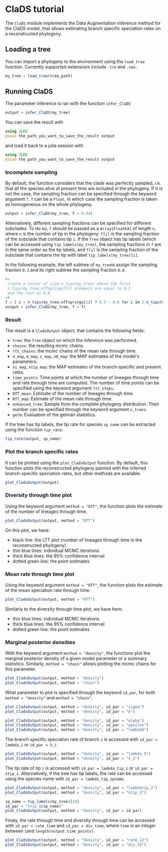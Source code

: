 # ClaDS tutorial

The `ClaDS` module implements the Data Augmentation inference method for the ClaDS model, that allows estimating branch specific speciation rates on a reconstructed phylogeny.

## Loading a tree

You can import a phylogeny to the environment using the `load_tree` function. Currently supported extensions include `.tre` and `.nex`.

```julia
my_tree = load_tree(tree_path)
```

## Running ClaDS

The parameter inference is ran with the function `infer_ClaDS`

```julia
output = infer_ClaDS(my_tree)
```

You can save the result with

```julia
using JLD2
@save the_path_you_want_to_save_the_result output
```

and load it back to a julia session with

```julia
using JLD2
@load the_path_you_want_to_save_the_result output
```

### Incomplete sampling

By default, the function considers that the clade was perfectly sampled, i.e. that all the species alive at present time are included in the phylogeny. If it is not the case, the sampling fraction can be specified through the keyword argument `f`. `f` can be a `Float`, in which case the sampling fraction is taken as homogeneous on the whole phylogeny.

```julia
output = infer_ClaDS(my_tree, f = 0.94)
```

Alternatively, different sampling fractions can be specified for different subclades. To do so, `f` should be passed as a `Array{Float64}` of length `n`, where `n` is the number of tip in the phylogeny. `f[i]` is the sampling fraction of the subclade that contains tip `i`. If the `Tree` object has tip labels (which can be accessed using `tip_labels(my_tree)`, the sampling fractions in `f` are in the same order as the tip labels, and `f[i]` is the sampling fraction of the subclade that contains the tip with label `tip_labels(my_tree)[i]`.

In the following example, the left subtree of `my_tree`is assign the sampling fraction `0.3` and its right subtree the sampling fraction `0.8`.

```julia
#=
 create a vector of size n_tips(my_tree) where the first
 n_tips(my_tree.offsprings[1]) elements are equal to 0.3
 and the rest to 0.8
=#
f = [ i < n_tips(my_tree.offsprings[1]) ? 0.3 : 0.8 for i in 1:n_tips(my_tree)]
output = infer_ClaDS(my_tree, f = f)
```

### Result

The result is a `CladsOutput` object, that contains the following fields:
- `tree`: the `Tree` object on which the inference was performed.
- `chains`: the resulting mcmc chains.
- `rtt_chains`: the mcmc chains of  the mean rate through time.
- `σ_map`, `α_map`, `ε_map`, `λ0_map`: the MAP estimates of the model's parameters.
- `λi_map`, `λtip_map`: the MAP estimates of the branch-specific and present rates.
- `time_points`: Time points at which the number of lineages through time and rate through time are computed. The number of time points can be specified using the keyword argument `ltt_steps`.
- `DTT_mean`: Estimate of the number of lineages through time.
- `RTT_map`: Estimate of the mean rate through time.
- `enhanced_tree`: Sample from the complete phylogeny distribution. Their number can be specified through the keyword argument `n_trees`.
- `gelm`: Evaluation of the gelman statistics.

If the tree has tip labels, the tip rate for species `sp_name` can be extracted using the function `tip_rate`:

```julia
tip_rate(output, sp_name)
```

### Plot the branch specific rates

It can be plotted using the `plot_CladsOutput` function. By default, this function plots the reconstructed phylogeny painted with the inferred branch-specific speciation rates, but other methods are available.

```julia
plot_CladsOutput(output)
```

### Diversity through time plot

Using the keyword argument `method = "DTT"`, the function plots the estimate of the number of lineages through time.

```julia
plot_CladsOutput(output, method = "DTT")
```

On this plot, we have:
- black line: the LTT plot (number of lineages through time in the reconstructed phylogeny)
- thin blue lines: individual MCMC iterations
- thick blue lines: the $95\%$ confidence interval
- dotted green line: the point estimates

### Mean rate through time plot

Using the keyword argument `method = "RTT"`, the function plots the estimate of the mean speciation rate through time.

```julia
plot_CladsOutput(output, method = "RTT")
```

Similarly to the diversity through time plot, we have here:
- thin blue lines: individual MCMC iterations
- thick blue lines: the $95\%$ confidence interval
- dotted green line: the point estimates

### Marginal posterior densities

With the keyword argument `method = "density"`, the functions plot the marginal posterior density of a given model parameter or a summary statistics. Similarly, `method = "chain"` allows plotting the mcmc chains for this parameter.

```julia
plot_CladsOutput(output, method = "density")
plot_CladsOutput(output, method = "chain")
```

What parameter to plot is specified through the keyword `id_par`, for both  `method = "density"` and  `method = "chain"`.

```julia
plot_CladsOutput(output, method = "density", id_par = "sigma")
plot_CladsOutput(output, method = "density", id_par = "σ")

plot_CladsOutput(output, method = "density", id_par = "alpha")
plot_CladsOutput(output, method = "density", id_par = "epsilon")
plot_CladsOutput(output, method = "density", id_par = "lambda0")
```

The branch specific speciation rate of branch `i` is accessed with  `id_par = lambda_i` or `id_par = λ_i`

```julia
plot_CladsOutput(output, method = "density", id_par = "lambda_5")
plot_CladsOutput(output, method = "density", id_par = "λ_2")
```

The tip rate of tip `i` is accessed with  `id_par = lambda_tip_i` or `id_par = λtip_i`. Alternatively, if the tree has tip labels, the rate can be accessed using the species name with `id_par = lambda_tip_spname`.

```julia
plot_CladsOutput(output, method = "density", id_par = "lambdatip_2")
plot_CladsOutput(output, method = "density", id_par = "λtip_3")

sp_name = tip_labels(my_tree)[10]
id_par = "λtip_$(sp_name)"
plot_CladsOutput(output, method = "density", id_par = id_par)
```

Finaly, the rate through time and diversity through time can be accessed with `id_par = rate_time` and `id_par = div_time`, where `time` is an integer between `1`and `length(output.time_points)`.

```julia
plot_CladsOutput(output, method = "density", id_par = "rate_12")
plot_CladsOutput(output, method = "density", id_par = "div_33")
```
